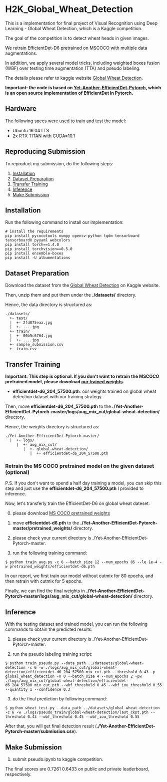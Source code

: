 # H2K_Global_Wheat_Detection
This is a implementation for final project of Visual Recognition using Deep Learning - Global Wheat Detection, which is a Kaggle competition.

The goal of the competition is to detect wheat heads in given images.

We retrain EfficientDet-D6 pretrained on MSCOCO with multiple data augmentations.

In addition, we apply several model tricks, including weighted boxes fusion (WBF) over testing time augmentation (TTA) and pseudo labeling. 

The details please refer to kaggle website [Global Wheat Detection](https://www.kaggle.com/c/global-wheat-detection/overview).

**Important: the code is based on [Yet-Another-EfficientDet-Pytorch](https://github.com/zylo117/Yet-Another-EfficientDet-Pytorch), which is an open source implementation of EfficientDet in Pytorch.**

## Hardware
The following specs were used to train and test the model:
- Ubuntu 16.04 LTS
- 2x RTX TITAN with CUDA=10.1

## Reproducing Submission
To reproduct my submission, do the following steps:
1. [Installation](#installation)
2. [Dataset Preparation](#dataset-preparation)
3. [Transfer Training](#transfer-training)
4. [Inference](#inference)
5. [Make Submission](#make-submission)

## Installation
Run the following command to install our implementation:

```shell
# install the requirements
pip install pycocotools numpy opencv-python tqdm tensorboard tensorboardX pyyaml webcolors
pip install torch==1.4.0
pip install torchvision==0.5.0
pip install ensemble-boxes
pip install -U albumentations
```

## Dataset Preparation
Download the dataset from the [Global Wheat Detection](https://www.kaggle.com/c/global-wheat-detection/data) on Kaggle website.

Then, unzip them and put them under the **./datasets/** directory.

Hence, the data directory is structured as:
```
./datasets/
  +- test/
  |  +- 2fd875eaa.jpg
  |  +- ....jpg 
  +- train/
  |  +- 00b5c6764.jpg
  |  +- ....jpg
  +- sample_submission.csv
  +- train.csv
```

## Transfer Training
**Important: This step is optional. If you don't want to retrain the MSCOCO pretrained model, please download [our trained weights](https://drive.google.com/file/d/1pl82ZLSlgvjJe03MZvMJZ6Iqoz1KdsVr/view?usp=sharing).**

- **efficientdet-d6_204_57500.pth**: our weights trained on global wheat detection dataset with our training strategy. 

Then, move **efficientdet-d6_204_57500.pth** to the **./Yet-Another-EfficientDet-Pytorch-master/logs/aug_mix_cut/global-wheat-detection/** directory.

Hence, the weights directory is structured as:
```
./Yet-Another-EfficientDet-Pytorch-master/
  |  +- logs/
     |  +- aug_mix_cut/
        |  +- global-wheat-detection/
           |  +- efficientdet-d6_204_57500.pth
```

### Retrain the MS COCO pretrained model on the given dataset (optional)
P.S. If you don't want to spend a half day training a model, you can skip this step and just use the **efficientdet-d6_204_57500.pth** I provided to inference. 

Now, let's transferly train the EfficientDet-D6 on global wheat dateset.

0. please download [MS COCO pretrained weights](https://drive.google.com/file/d/1TBx_8mX_zmDghYv6cIFiJC7ntCB9qbFp/view?usp=sharing)

1. move **efficientdet-d6.pth** to the **./Yet-Another-EfficientDet-Pytorch-master/pretrained_weights/** directory. 

2. please check your current directory is ./Yet-Another-EfficientDet-Pytorch-master.

3. run the following training command:

```
$ python train_aug.py -c 6 --batch_size 12 --num_epochs 85 --le 1e-4 -w pretrained_weights/efficientdet-d6.pth
```

In our report, we first train our model without cutmix for 80 epochs, and then retrain with cutmix for 5 epochs.

Finally, we can find the final weights in **./Yet-Another-EfficientDet-Pytorch-master/logs/aug_mix_cut/global-wheat-detection/** directory.


## Inference
With the testing dataset and trained model, you can run the following commands to obtain the predicted results:

1. please check your current directory is ./Yet-Another-EfficientDet-Pytorch-master.

2. run the pseudo labeling training script:

```
$ python train_pseudo.py --data_path ../datasets/global-wheat-detection -c 6 -w ./logs/aug_mix_cut/global-wheat-detection/efficientdet-d6_204_57500_mix_cut.pth --threshold 0.43 -p global_wheat_detection -n 0 --batch_size 4 --num_epochs 2 -pw ./logs/aug_mix_cut/global-wheat-detection/efficientdet-d6_204_57500_mix_cut.pth --wbf_threshold 0.45 --wbf_iou_threshold 0.55 --quantity 1 --confidence 0.3
```

3. do the final prediction by following command:

```
$ python wheat_test.py --data_path ../datasets/global-wheat-detection -c 6 -w ./logs/pseudo_train/global-wheat-detection/last_ckpt.pth --threshold 0.43 --wbf_threshold 0.45 --wbf_iou_threshold 0.55
```

After that, you will get final detection result (**./Yet-Another-EfficientDet-Pytorch-master/submission.csv**).


## Make Submission
1. submit pseudo.ipynb to kaggle competition.

The final scores are 0.7261 0.6433 on public and private leaderboard, respectively.


